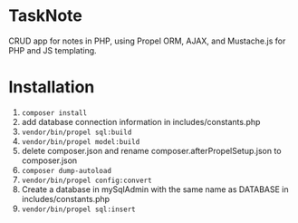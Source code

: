 # TaskNote

CRUD app for notes in PHP, using Propel ORM, AJAX, and Mustache.js for PHP and JS templating. 

# Installation


1. `composer install`
2. add database connection information in includes/constants.php
3. `vendor/bin/propel sql:build`
4. `vendor/bin/propel model:build`
5. delete composer.json and rename composer.afterPropelSetup.json to composer.json
6. `composer dump-autoload`
7. `vendor/bin/propel config:convert`
8. Create a database in mySqlAdmin with the same name as DATABASE in includes/constants.php
9. `vendor/bin/propel sql:insert`
